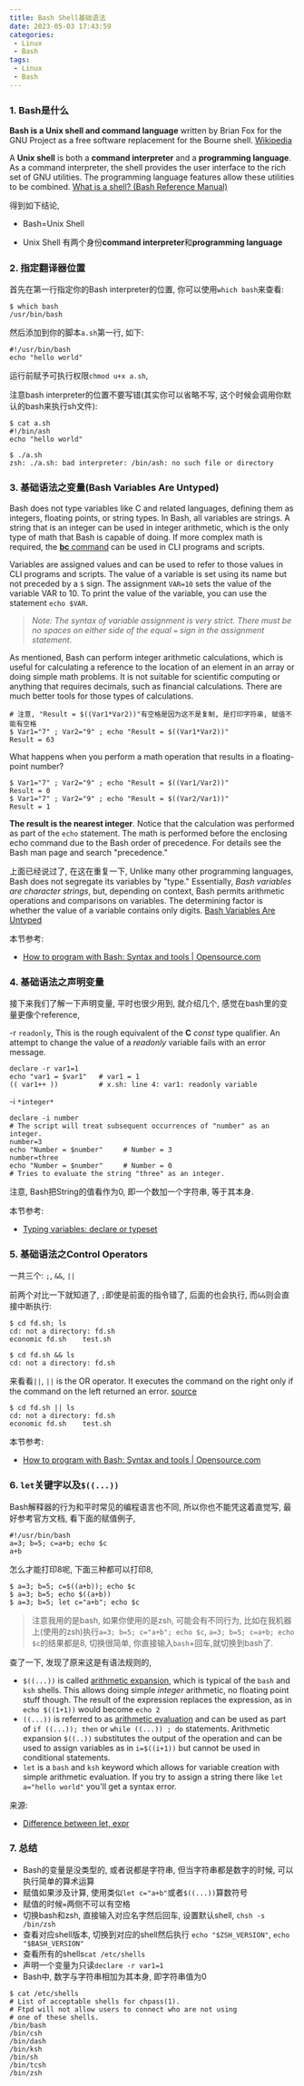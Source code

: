 ```yaml
---
title: Bash Shell基础语法
date: 2023-05-03 17:43:59
categories:
 - Linux
 - Bash
tags:
 - Linux
 - Bash
---
```


### 1. Bash是什么

**Bash is a Unix shell and command language** written by Brian Fox for the GNU Project as a free software replacement for the Bourne shell. [Wikipedia](https://en.wikipedia.org/wiki/Bash_(Unix_shell))

A **Unix shell** is both a **command interpreter** and a **programming language**. As a command interpreter, the shell provides the user interface to the rich set of GNU utilities. The programming language features allow these utilities to be combined.  [What is a shell? (Bash Reference Manual)](https://www.gnu.org/software/bash/manual/html_node/What-is-a-shell_003f.html)

得到如下结论, 

- Bash=Unix Shell

- Unix Shell 有两个身份**command interpreter**和**programming language**

### 2. 指定翻译器位置

首先在第一行指定你的Bash interpreter的位置, 你可以使用`which bash`来查看:

```shell
$ which bash
/usr/bin/bash
```

然后添加到你的脚本`a.sh`第一行, 如下:

```shell
#!/usr/bin/bash
echo "hello world"
```

运行前赋予可执行权限`chmod u+x a.sh`, 

注意bash interpreter的位置不要写错(其实你可以省略不写, 这个时候会调用你默认的bash来执行sh文件):

```shell
$ cat a.sh 
#!/bin/ash
echo "hello world"

$ ./a.sh 
zsh: ./a.sh: bad interpreter: /bin/ash: no such file or directory
```

### 3. 基础语法之变量(Bash Variables Are Untyped)

Bash does not type variables like C and related languages, defining them as integers, floating points, or string types. In Bash, all variables are strings. A string that is an integer can be used in integer arithmetic, which is the only type of math that Bash is capable of doing. If more complex math is required, the [**bc** command](https://www.gnu.org/software/bc/manual/html_mono/bc.html) can be used in CLI programs and scripts.

Variables are assigned values and can be used to refer to those values in CLI programs and scripts. The value of a variable is set using its name but not preceded by a `$` sign. The assignment `VAR=10` sets the value of the variable VAR to 10. To print the value of the variable, you can use the statement `echo $VAR`. 

> *Note: The syntax of variable assignment is very strict. There must be no spaces on either side of the equal `=` sign in the assignment statement.*

As mentioned, Bash can perform integer arithmetic calculations, which is useful for calculating a reference to the location of an element in an array or doing simple math problems. It is not suitable for scientific computing or anything that requires decimals, such as financial calculations. There are much better tools for those types of calculations.

```shell
# 注意, "Result = $((Var1*Var2))"有空格是因为这不是复制, 是打印字符串, 赋值不能有空格
$ Var1="7" ; Var2="9" ; echo "Result = $((Var1*Var2))"
Result = 63
```

What happens when you perform a math operation that results in a floating-point number?

```shell
$ Var1="7" ; Var2="9" ; echo "Result = $((Var1/Var2))" 
Result = 0
$ Var1="7" ; Var2="9" ; echo "Result = $((Var2/Var1))"
Result = 1
```

**The result is the nearest integer**. Notice that the calculation was performed as part of the `echo` statement. The math is performed before the enclosing echo command due to the Bash order of precedence. For details see the Bash man page and search "precedence."

上面已经说过了, 在这在重复一下, Unlike many other programming languages, Bash does not segregate its variables by "type." Essentially, *Bash variables are character strings*, but, depending on context, Bash permits arithmetic operations and comparisons on variables. The determining factor is whether the value of a variable contains only digits. [Bash Variables Are Untyped](https://tldp.org/LDP/abs/html/untyped.html)

本节参考:

- [How to program with Bash: Syntax and tools | Opensource.com](https://opensource.com/article/19/10/programming-bash-syntax-tools)

### 4. 基础语法之声明变量

接下来我们了解一下声明变量, 平时也很少用到, 就介绍几个, 感觉在bash里的变量更像个reference,

-r `readonly`, This is the rough equivalent of the **C** *const* type qualifier. An attempt to change the value of a *readonly* variable fails with an error message.

 ```shell
 declare -r var1=1
 echo "var1 = $var1"   # var1 = 1
 (( var1++ ))          # x.sh: line 4: var1: readonly variable
 ```

-i `*integer*`

```shell
declare -i number
# The script will treat subsequent occurrences of "number" as an integer.		
number=3
echo "Number = $number"     # Number = 3
number=three
echo "Number = $number"     # Number = 0
# Tries to evaluate the string "three" as an integer.
```

注意, Bash把String的值看作为0, 即一个数加一个字符串, 等于其本身. 

本节参考: 

- [Typing variables: declare or typeset](https://tldp.org/LDP/abs/html/declareref.html)

### 5. 基础语法之Control Operators

一共三个: `;`, `&&`, `||`

前两个对比一下就知道了, `;`即使是前面的指令错了, 后面的也会执行, 而`&&`则会直接中断执行:

```shell
$ cd fd.sh; ls
cd: not a directory: fd.sh
economic fd.sh    test.sh

$ cd fd.sh && ls
cd: not a directory: fd.sh
```

来看看`||`, `||` is the OR operator. It executes the command on the right only if the command on the left returned an error. [source](https://unix.stackexchange.com/a/190546/571057)

```shell
$ cd fd.sh || ls
cd: not a directory: fd.sh
economic fd.sh    test.sh
```

本节参考:

- [How to program with Bash: Syntax and tools | Opensource.com](https://opensource.com/article/19/10/programming-bash-syntax-tools)

### 6. `let`关键字以及`$((...))`

Bash解释器的行为和平时常见的编程语言也不同, 所以你也不能凭这着直觉写, 最好参考官方文档, 看下面的赋值例子, 

```shell
#!/usr/bin/bash
a=3; b=5; c=a+b; echo $c
a+b 
```

怎么才能打印8呢, 下面三种都可以打印8, 

```shell
$ a=3; b=5; c=$((a+b)); echo $c     
$ a=3; b=5; echo $((a+b))
$ a=3; b=5; let c="a+b"; echo $c
```

> 注意我用的是bash, 如果你使用的是zsh, 可能会有不同行为, 比如在我机器上(使用的zsh)执行`a=3; b=5; c="a+b"; echo $c`, `a=3; b=5; c=a+b; echo $c`的结果都是8, 切换很简单, 你直接输入`bash`+回车,就切换到bash了.  

查了一下, 发现了原来这是有语法规则的, 

- `$((...))` is called [arithmetic expansion](http://pubs.opengroup.org/onlinepubs/009695399/utilities/xcu_chap02.html#tag_02_06_04), which is typical of the `bash` and `ksh` shells. This allows doing simple *integer* arithmetic, no floating point stuff though. The result of the expression replaces the expression, as in `echo $((1+1))` would become `echo 2`
- `((...))` is referred to as [arithmetic evaluation](https://wiki-dev.bash-hackers.org/syntax/ccmd/arithmetic_eval) and can be used as part of `if ((...)); then` or `while ((...)) ; do` statements. Arithmetic expansion `$((..))` substitutes the output of the operation and can be used to assign variables as in `i=$((i+1))` but cannot be used in conditional statements.
- `let` is a `bash` and `ksh` keyword which allows for variable creation with simple arithmetic evaluation. If you try to assign a string there like `let a="hello world"` you'll get a syntax error.

来源: 

- [Difference between let, expr](https://askubuntu.com/a/939299/1690738)

### 7. 总结

- Bash的变量是没类型的, 或者说都是字符串, 但当字符串都是数字的时候, 可以执行简单的算术运算
- 赋值如果涉及计算, 使用类似`let c="a+b"`或者`$((...))`算数符号
- 赋值的时候`=`两侧不可以有空格
- 切换bash和zsh, 直接输入对应名字然后回车, 设置默认shell, `chsh -s /bin/zsh`
- 查看对应shell版本, 切换到对应的shell然后执行 `echo "$ZSH_VERSION"`, `echo "$BASH_VERSION"`
- 查看所有的shells`cat /etc/shells`
- 声明一个变量为只读`declare -r var1=1`
- Bash中, 数字与字符串相加为其本身, 即字符串值为0

```shell
$ cat /etc/shells      
# List of acceptable shells for chpass(1).
# Ftpd will not allow users to connect who are not using
# one of these shells.
/bin/bash
/bin/csh
/bin/dash
/bin/ksh
/bin/sh
/bin/tcsh
/bin/zsh
```

